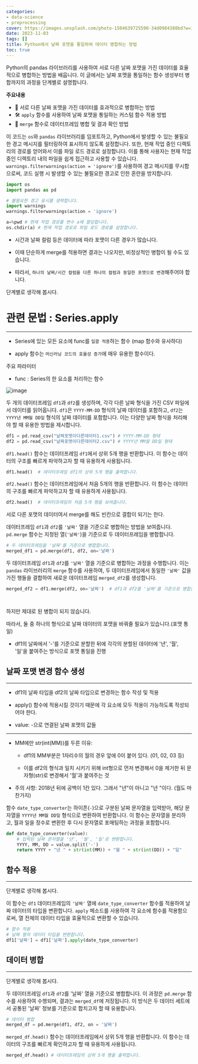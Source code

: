 ```yaml
---
categories:
- data-science
- preprocessing
cover: https://images.unsplash.com/photo-1504639725590-34d0984388bd?w=1920&h=1080&fit=crop
date: 2023-11-03
tags: []
title: Python에서 날짜 포맷을 통일하여 데이터 병합하는 방법
toc: true
---
```


Python의 pandas 라이브러리를 사용하여 서로 다른 날짜 포맷을 가진 데이터를 효율적으로 병합하는 방법을 배웁니다. 이 글에서는 날짜 포맷을 통일하는 함수 생성부터 병합까지의 과정을 단계별로 설명합니다.

**주요내용**
- 📅 서로 다른 날짜 포맷을 가진 데이터를 효과적으로 병합하는 방법
- 🛠️ `apply` 함수를 사용하여 날짜 포맷을 통일하는 커스텀 함수 적용 방법
- 🔄 `merge` 함수로 데이터프레임 병합 및 결과 확인 방법

이 코드는 `os`와 `pandas` 라이브러리를 임포트하고, Python에서 발생할 수 있는 불필요한 경고 메시지를 필터링하여 표시하지 않도록 설정합니다. 또한, 현재 작업 중인 디렉토리의 경로를 얻어와서 이를 파일 로드 경로로 설정합니다. 이를 통해 사용자는 현재 작업 중인 디렉토리 내의 파일을 쉽게 접근하고 사용할 수 있습니다. `warnings.filterwarnings(action = 'ignore')`를 사용하여 경고 메시지를 무시함으로써, 코드 실행 시 발생할 수 있는 불필요한 경고로 인한 혼란을 방지합니다.

```python
import os
import pandas as pd

# 불필요한 경고 표시를 생략합니다.
import warnings
warnings.filterwarnings(action = 'ignore')

a=%pwd # 현재 작업 경로를 변수 a에 할당합니다.
os.chdir(a) # 현재 작업 경로로 파일 로드 경로를 설정합니다.
```

- 시간과 날짜 컬럼 등은 데이터에 따라 포맷이 다른 경우가 많습니다.

- 이때 단순하게 merge를 적용하면 결과는 나오지만, 비정상적인 병합이 될 수도 있습니다.

- 따라서, `하나의 날짜/시간 컬럼을 다른 하나의 컬럼과 동일한 포맷으로 변경`해주어야 합니다.

단계별로 생각해 봅시다.

# 관련 문법 : Series.apply

---


- Series에 있는 모든 요소에 func를 `일괄 적용`하는 함수 (map 함수와 유사하다)

- apply 함수는 `머신러닝 코드의 효율성 증가`에 매우 유용한 함수이다.

주요 파라미터

- func : Series의 한 요소를 처리하는 함수

![image](https://user-images.githubusercontent.com/74717033/134629801-6cb4ccd5-963f-4452-b932-40223b292a33.png)

두 개의 데이터프레임 `df1`과 `df2`를 생성하며, 각각 다른 날짜 형식을 가진 CSV 파일에서 데이터를 읽어옵니다. `df1`은 `YYYY-MM-DD` 형식의 날짜 데이터를 포함하고, `df2`는 `YYYY년 MM월 DD일` 형식의 날짜 데이터를 포함합니다. 이는 다양한 날짜 형식을 처리해야 할 때 유용한 방법을 제시합니다.

```python
df1 = pd.read_csv("날짜포맷이다른데이터1.csv") # YYYY-MM-DD 형태
df2 = pd.read_csv("날짜포맷이다른데이터2.csv") # YYYY년 MM월 DD일 형태
```

``df1.head()`` 함수는 데이터프레임 ``df1``에서 상위 5개 행을 반환합니다. 이 함수는 데이터의 구조를 빠르게 파악하고자 할 때 유용하게 사용됩니다.

```python
df1.head()  # 데이터프레임 df1의 상위 5개 행을 출력합니다.
```

``df2.head()`` 함수는 데이터프레임에서 처음 5개의 행을 반환합니다. 이 함수는 데이터의 구조를 빠르게 파악하고자 할 때 유용하게 사용됩니다.

```python
df2.head()  # 데이터프레임의 처음 5개 행을 보여줍니다.
```

서로 다른 포맷의 데이터여서 merge를 해도 빈칸으로 결합이 되기는 한다.

데이터프레임 `df1`과 `df2`를 `'날짜'` 열을 기준으로 병합하는 방법을 보여줍니다. `pd.merge` 함수는 지정된 열(`'날짜'`)을 기준으로 두 데이터프레임을 병합합니다.

```python
# 두 데이터프레임을 '날짜'를 기준으로 병합합니다.
merged_df1 = pd.merge(df1, df2, on='날짜')
```

두 데이터프레임 `df1`과 `df2`를 `'날짜'` 열을 기준으로 병합하는 과정을 수행합니다. 이는 `pandas` 라이브러리의 `merge` 함수를 사용하여, 두 데이터프레임에서 동일한 `'날짜'` 값을 가진 행들을 결합하여 새로운 데이터프레임 `merged_df2`를 생성합니다.

```python
merged_df2 = df1.merge(df2, on='날짜')  # df1과 df2를 '날짜'를 기준으로 병합합니다.
```

```python
```

```python
```

하지만 제대로 된 병합이 되지 않습니다.

따라서, 둘 중 하나의 형식으로 날짜 데이터의 포맷을 바꿔줄 필요가 있습니다.(포맷 통일)

- df1의 날짜에서 '-'를 기준으로 분할한 뒤에 각각의 분할된 데이터에 '년', '월', '일'을 붙여주는 방식으로 포맷 통일을 진행

## 날짜 포맷 변경 함수 생성

---


- df1의 날짜 타입을 df2의 날짜 타입으로 변경하는 함수 작성 및 적용

- apply() 함수에 적용시킬 것이기 때문에 각 요소에 모두 적용이 가능하도록 작성되어야 한다.

- value: -으로 연결된 날짜 포맷의 값들

----


- MM에만 str(int(MM))를 두른 이유:

    - df1의 MM부분은 1자리수의 월의 경우 앞에 0이 붙어 있다. (01, 02, 03 등)

    - 이를 df2의 형식과 일치 시키기 위해 int형으로 먼저 변경해서 0을 제거한 뒤 문자형(str)로 변경해서 '월'과 붙여주는 것

- 주의 사항: 2018년 뒤에 공백이 1칸 있다. 그래서 "년"이 아니고 "년 "이다. (월도 마찬가지)

함수 `date_type_converter`는 하이픈(`-`)으로 구분된 날짜 문자열을 입력받아, 해당 문자열을 `YYYY년 MM월 DD일` 형식으로 변환하여 반환합니다. 이 함수는 문자열을 분리하고, 월과 일을 정수로 변환한 후 다시 문자열로 포매팅하는 과정을 포함합니다.

```python
def date_type_converter(value):
    # 입력된 날짜 문자열을 '년', '월', '일'로 변환합니다.
    YYYY, MM, DD = value.split('-')
    return YYYY + "년 " + str(int(MM)) + "월 " + str(int(DD)) + "일"
```

## 함수 적용

---


단계별로 생각해 봅시다.

이 함수는 `df1` 데이터프레임의 `'날짜'` 열에 `date_type_converter` 함수를 적용하여 날짜 데이터의 타입을 변환합니다. `apply` 메소드를 사용하여 각 요소에 함수를 적용함으로써, 열 전체의 데이터 타입을 효율적으로 변환할 수 있습니다.

```python
# 함수 적용
# 날짜 열의 데이터 타입을 변환합니다.
df1['날짜'] = df1['날짜'].apply(date_type_converter)
```

## 데이터 병합

---


단계별로 생각해 봅시다.

두 데이터프레임 `df1`과 `df2`를 '날짜' 열을 기준으로 병합합니다. 이 과정은 `pd.merge` 함수를 사용하여 수행되며, 결과는 `merged_df`에 저장됩니다. 이 방식은 두 데이터 세트에서 공통된 '날짜' 정보를 기준으로 합치고자 할 때 유용합니다.

```python
# 데이터 병합
merged_df = pd.merge(df1, df2, on = '날짜')
```

``merged_df.head()`` 함수는 데이터프레임에서 상위 5개 행을 반환합니다. 이 함수는 데이터의 구조를 빠르게 확인하고자 할 때 유용하게 사용됩니다.

```python
merged_df.head() # 데이터프레임의 상위 5개 행을 출력합니다.
```
